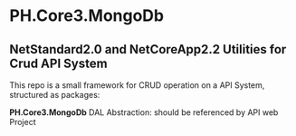 ﻿# PH.Core3.MongoDb

## NetStandard2.0 and NetCoreApp2.2 Utilities for Crud API System

This repo is a small framework for CRUD operation on a API System, structured as packages:

**PH.Core3.MongoDb**  DAL Abstraction: should be referenced by API web Project